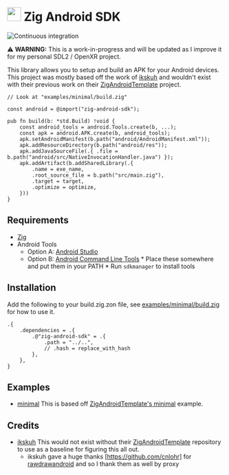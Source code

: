 # <img src="examples/android/res/mipmap/ic_launcher.png" width="32" height="32"> Zig Android SDK

![Continuous integration](https://github.com/silbinarywolf/zig-android-sdk/actions/workflows/ci.yml/badge.svg)

⚠️ **WARNING:** This is a work-in-progress and will be updated as I improve it for my personal SDL2 / OpenXR project.

This library allows you to setup and build an APK for your Android devices. This project was mostly based off the work of [ikskuh](https://github.com/ikskuh) and wouldn't exist with their previous work on their [ZigAndroidTemplate](https://github.com/ikskuh/ZigAndroidTemplate) project.

```zig
// Look at "examples/minimal/build.zig"

const android = @import("zig-android-sdk");

pub fn build(b: *std.Build) !void {
    const android_tools = android.Tools.create(b, ...);
    const apk = android.APK.create(b, android_tools);
    apk.setAndroidManifest(b.path("android/AndroidManifest.xml"));
    apk.addResourceDirectory(b.path("android/res"));
    apk.addJavaSourceFile(.{ .file = b.path("android/src/NativeInvocationHandler.java") });
    apk.addArtifact(b.addSharedLibrary(.{
        .name = exe_name,
        .root_source_file = b.path("src/main.zig"),
        .target = target,
        .optimize = optimize,
    }))
}
```

## Requirements

* [Zig](https://ziglang.org/download)
* Android Tools
    * Option A: [Android Studio](https://developer.android.com/studio)
    * Option B: [Android Command Line Tools](https://developer.android.com/studio#command-line-tools-only)
            * Place these somewhere and put them in your PATH
            * Run `sdkmanager` to install tools

## Installation

Add the following to your build.zig.zon file, see [examples/minimal/build.zig](examples/minimal/build.zig) for how to use it.

```zig
.{
    .dependencies = .{
        .@"zig-android-sdk" = .{
            .path = "../..",
            // .hash = replace_with_hash
        },
    },
}
```

## Examples

* [minimal](examples/minimal) This is based off [ZigAndroidTemplate's minimal](https://github.com/ikskuh/ZigAndroidTemplate/tree/master/examples/minimal) example.

## Credits

- [ikskuh](https://github.com/ikskuh) This would not exist without their [ZigAndroidTemplate](https://github.com/ikskuh/ZigAndroidTemplate) repository to use as a baseline for figuring this all out.
    - ikskuh gave a huge thanks [https://github.com/cnlohr] for [rawdrawandroid](https://github.com/cnlohr/rawdrawandroid) and so I thank them as well by proxy